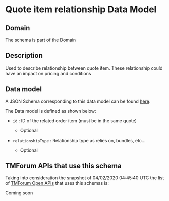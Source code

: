 # Quote item relationship Data Model

## Domain

The  schema is part of the  Domain

## Description

Used to describe relationship between quote item. These relationship could have an impact on pricing and conditions

## Data model

A JSON Schema corresponding to this data model can be found
[here](https://github.com/tmforum-rand/schemas/blob/candidates/Customer/QuoteItemRelationship.schema.json).

The Data model is defined as shown below:
- `id` : ID of the related order item (must be in the same quote)

  - Optional

- `relationshipType` : Relationship type as relies on, bundles, etc...

  - Optional





## TMForum APIs that use this schema

Taking into consideration the snapshot of 04/02/2020 04:45:40 UTC the list of [TMForum Open APIs](https://www.tmforum.org/open-apis/) that uses this schemas is:

Coming soon
